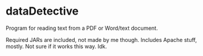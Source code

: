 # dataDetective
Program for reading text from a PDF or Word/text document.

Required JARs are included, not made by me though. Includes Apache stuff, mostly. Not sure if it works this way. Idk.

